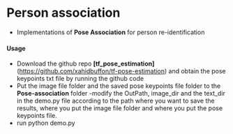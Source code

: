 # Person association 
- Implementations of **Pose Association** for person re-identification

#### Usage
- Download the github repo **[tf_pose_estimation]**(https://github.com/xahidbuffon/tf-pose-estimation) and obtain the pose keypoints txt file by running the github code
- Put the image file folder and the saved pose keypoints file folder to the **Pose-association** folder
-modify the OutPath, image_dir and the text_dir in the demo.py file according to the path where you want to save the results, where you put the image file folder and where you put the pose keypoints file.
- run python demo.py

